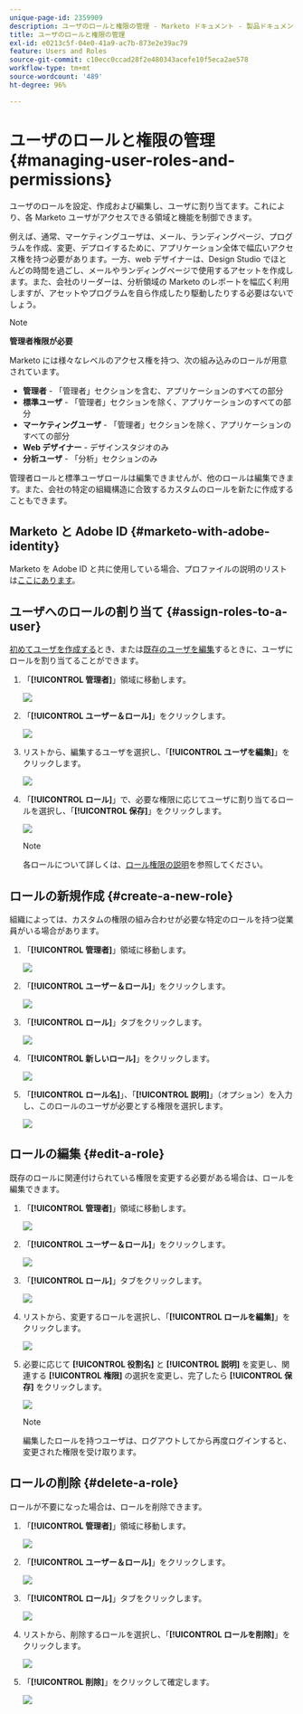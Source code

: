 ```yaml
---
unique-page-id: 2359909
description: ユーザのロールと権限の管理 - Marketo ドキュメント - 製品ドキュメント
title: ユーザのロールと権限の管理
exl-id: e0213c5f-04e0-41a9-ac7b-873e2e39ac79
feature: Users and Roles
source-git-commit: c10ecc0ccad28f2e480343acefe10f5eca2ae578
workflow-type: tm+mt
source-wordcount: '489'
ht-degree: 96%

---
```


# ユーザのロールと権限の管理 {#managing-user-roles-and-permissions}

ユーザのロールを設定、作成および編集し、ユーザに割り当てます。これにより、各 Marketo ユーザがアクセスできる領域と機能を制御できます。

例えば、通常、マーケティングユーザは、メール、ランディングページ、プログラムを作成、変更、デプロイするために、アプリケーション全体で幅広いアクセス権を持つ必要があります。一方、web デザイナーは、Design Studio でほとんどの時間を過ごし、メールやランディングページで使用するアセットを作成します。また、会社のリーダーは、分析領域の Marketo のレポートを幅広く利用しますが、アセットやプログラムを自ら作成したり駆動したりする必要はないでしょう。

>[!NOTE]
>
>**管理者権限が必要**

Marketo には様々なレベルのアクセス権を持つ、次の組み込みのロールが用意されています。

* **管理者** - 「管理者」セクションを含む、アプリケーションのすべての部分
* **標準ユーザ** - 「管理者」セクションを除く、アプリケーションのすべての部分
* **マーケティングユーザ** - 「管理者」セクションを除く、アプリケーションのすべての部分
* **Web デザイナー** - デザインスタジオのみ
* **分析ユーザ** - 「分析」セクションのみ

管理者ロールと標準ユーザロールは編集できませんが、他のロールは編集できます。また、会社の特定の組織構造に合致するカスタムのロールを新たに作成することもできます。

## Marketo と Adobe ID {#marketo-with-adobe-identity}

Marketo を Adobe ID と共に使用している場合、プロファイルの説明のリストは[ここにあります](/help/marketo/product-docs/administration/marketo-with-adobe-identity/adobe-identity-management-overview.md#profile-levels)。

## ユーザへのロールの割り当て {#assign-roles-to-a-user}

[初めてユーザを作成する](/help/marketo/product-docs/administration/users-and-roles/create-delete-edit-and-change-a-user-role.md)とき、または[既存のユーザを編集](/help/marketo/product-docs/administration/users-and-roles/managing-marketo-users.md)するときに、ユーザにロールを割り当てることができます。

1. 「**[!UICONTROL 管理者]**」領域に移動します。

   ![](assets/managing-user-roles-and-permissions-1.png)

1. 「**[!UICONTROL ユーザー＆ロール]**」をクリックします。

   ![](assets/managing-user-roles-and-permissions-2.png)

1. リストから、編集するユーザを選択し、「**[!UICONTROL ユーザを編集]**」をクリックします。

   ![](assets/managing-user-roles-and-permissions-3.png)

1. 「**[!UICONTROL ロール]**」で、必要な権限に応じてユーザに割り当てるロールを選択し、「**[!UICONTROL 保存]**」をクリックします。

   ![](assets/managing-user-roles-and-permissions-4.png)

   >[!NOTE]
   >
   >各ロールについて詳しくは、[ロール権限の説明](/help/marketo/product-docs/administration/users-and-roles/descriptions-of-role-permissions.md)を参照してください。

## ロールの新規作成 {#create-a-new-role}

組織によっては、カスタムの権限の組み合わせが必要な特定のロールを持つ従業員がいる場合があります。

1. 「**[!UICONTROL 管理者]**」領域に移動します。

   ![](assets/managing-user-roles-and-permissions-5.png)

1. 「**[!UICONTROL ユーザー＆ロール]**」をクリックします。

   ![](assets/managing-user-roles-and-permissions-6.png)

1. 「**[!UICONTROL ロール]**」タブをクリックします。

   ![](assets/managing-user-roles-and-permissions-7.png)

1. 「**[!UICONTROL 新しいロール]**」をクリックします。

   ![](assets/managing-user-roles-and-permissions-8.png)

1. 「**[!UICONTROL ロール名]**」、「**[!UICONTROL 説明]**」（オプション）を入力し、このロールのユーザが必要とする権限を選択します。

   ![](assets/managing-user-roles-and-permissions-9.png)

## ロールの編集 {#edit-a-role}

既存のロールに関連付けられている権限を変更する必要がある場合は、ロールを編集できます。

1. 「**[!UICONTROL 管理者]**」領域に移動します。

   ![](assets/managing-user-roles-and-permissions-10.png)

1. 「**[!UICONTROL ユーザー＆ロール]**」をクリックします。

   ![](assets/managing-user-roles-and-permissions-11.png)

1. 「**[!UICONTROL ロール]**」タブをクリックします。

   ![](assets/managing-user-roles-and-permissions-12.png)

1. リストから、変更するロールを選択し、「**[!UICONTROL ロールを編集]**」をクリックします。

   ![](assets/managing-user-roles-and-permissions-13.png)

1. 必要に応じて **[!UICONTROL 役割名]** と **[!UICONTROL 説明]** を変更し、関連する **[!UICONTROL 権限]** の選択を変更し、完了したら **[!UICONTROL 保存]** をクリックします。

   ![](assets/managing-user-roles-and-permissions-14.png)

   >[!NOTE]
   >
   >編集したロールを持つユーザは、ログアウトしてから再度ログインすると、変更された権限を受け取ります。

## ロールの削除 {#delete-a-role}

ロールが不要になった場合は、ロールを削除できます。

1. 「**[!UICONTROL 管理者]**」領域に移動します。

   ![](assets/managing-user-roles-and-permissions-15.png)

1. 「**[!UICONTROL ユーザー＆ロール]**」をクリックします。

   ![](assets/managing-user-roles-and-permissions-16.png)

1. 「**[!UICONTROL ロール]**」タブをクリックします。

   ![](assets/managing-user-roles-and-permissions-17.png)

1. リストから、削除するロールを選択し、「**[!UICONTROL ロールを削除]**」をクリックします。

   ![](assets/managing-user-roles-and-permissions-18.png)

1. 「**[!UICONTROL 削除]**」をクリックして確定します。

   ![](assets/managing-user-roles-and-permissions-19.png)
